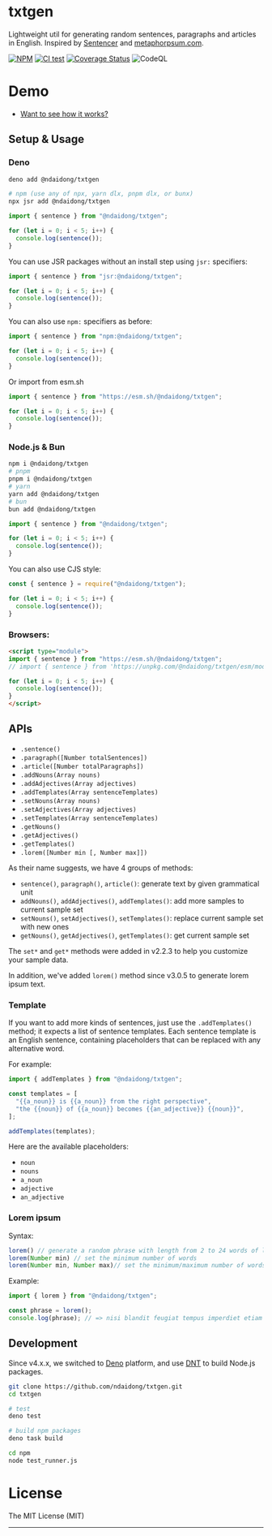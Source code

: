 # txtgen

Lightweight util for generating random sentences, paragraphs and articles in
English. Inspired by [Sentencer](https://github.com/kylestetz/Sentencer) and
[metaphorpsum.com](http://metaphorpsum.com/).

[![NPM](https://badge.fury.io/js/txtgen.svg)](https://badge.fury.io/js/txtgen)
[![CI test](https://github.com/ndaidong/txtgen/workflows/ci-test/badge.svg)](https://github.com/ndaidong/txtgen/actions)
[![Coverage Status](https://coveralls.io/repos/github/ndaidong/txtgen/badge.svg)](https://coveralls.io/github/ndaidong/txtgen)
![CodeQL](https://github.com/ndaidong/txtgen/workflows/CodeQL/badge.svg)

# Demo

- [Want to see how it works?](https://ndaidong.github.io/txtgen/)

## Setup & Usage

### Deno

```sh
deno add @ndaidong/txtgen

# npm (use any of npx, yarn dlx, pnpm dlx, or bunx)
npx jsr add @ndaidong/txtgen
```

```ts
import { sentence } from "@ndaidong/txtgen";

for (let i = 0; i < 5; i++) {
  console.log(sentence());
}
```

You can use JSR packages without an install step using `jsr:` specifiers:

```ts
import { sentence } from "jsr:@ndaidong/txtgen";

for (let i = 0; i < 5; i++) {
  console.log(sentence());
}
```

You can also use `npm:` specifiers as before:

```ts
import { sentence } from "npm:@ndaidong/txtgen";

for (let i = 0; i < 5; i++) {
  console.log(sentence());
}
```

Or import from esm.sh

```ts
import { sentence } from "https://esm.sh/@ndaidong/txtgen";

for (let i = 0; i < 5; i++) {
  console.log(sentence());
}
```

### Node.js & Bun

```bash
npm i @ndaidong/txtgen
# pnpm
pnpm i @ndaidong/txtgen
# yarn
yarn add @ndaidong/txtgen
# bun
bun add @ndaidong/txtgen
```

```js
import { sentence } from "@ndaidong/txtgen";

for (let i = 0; i < 5; i++) {
  console.log(sentence());
}
```

You can also use CJS style:

```js
const { sentence } = require("@ndaidong/txtgen");

for (let i = 0; i < 5; i++) {
  console.log(sentence());
}
```

### Browsers:

```html
<script type="module">
import { sentence } from "https://esm.sh/@ndaidong/txtgen";
// import { sentence } from 'https://unpkg.com/@ndaidong/txtgen/esm/mod.js';

for (let i = 0; i < 5; i++) {
  console.log(sentence());
}
</script>
```

## APIs

- `.sentence()`
- `.paragraph([Number totalSentences])`
- `.article([Number totalParagraphs])`
- `.addNouns(Array nouns)`
- `.addAdjectives(Array adjectives)`
- `.addTemplates(Array sentenceTemplates)`
- `.setNouns(Array nouns)`
- `.setAdjectives(Array adjectives)`
- `.setTemplates(Array sentenceTemplates)`
- `.getNouns()`
- `.getAdjectives()`
- `.getTemplates()`
- `.lorem([Number min [, Number max]])`

As their name suggests, we have 4 groups of methods:

- `sentence()`, `paragraph()`, `article()`: generate text by given grammatical
  unit
- `addNouns()`, `addAdjectives()`, `addTemplates()`: add more samples to current
  sample set
- `setNouns()`, `setAdjectives()`, `setTemplates()`: replace current sample set
  with new ones
- `getNouns()`, `getAdjectives()`, `getTemplates()`: get current sample set

The `set*` and `get*` methods were added in v2.2.3 to help you customize your
sample data.

In addition, we've added `lorem()` method since v3.0.5 to generate lorem ipsum
text.

### Template

If you want to add more kinds of sentences, just use the `.addTemplates()`
method; it expects a list of sentence templates. Each sentence template is an
English sentence, containing placeholders that can be replaced with any
alternative word.

For example:

```js
import { addTemplates } from "@ndaidong/txtgen";

const templates = [
  "{{a_noun}} is {{a_noun}} from the right perspective",
  "the {{noun}} of {{a_noun}} becomes {{an_adjective}} {{noun}}",
];

addTemplates(templates);
```

Here are the available placeholders:

- `noun`
- `nouns`
- `a_noun`
- `adjective`
- `an_adjective`

### Lorem ipsum

Syntax:

```js
lorem() // generate a random phrase with length from 2 to 24 words of lorem ipsum
lorem(Number min) // set the minimum number of words
lorem(Number min, Number max)// set the minimum/maximum number of words
```

Example:

```js
import { lorem } from "@ndaidong/txtgen";

const phrase = lorem();
console.log(phrase); // => nisi blandit feugiat tempus imperdiet etiam eu mus augue
```

## Development

Since v4.x.x, we switched to [Deno](https://docs.deno.com/runtime/manual/)
platform, and use [DNT](https://github.com/denoland/dnt) to build Node.js
packages.

```bash
git clone https://github.com/ndaidong/txtgen.git
cd txtgen

# test
deno test

# build npm packages
deno task build

cd npm
node test_runner.js
```

# License

The MIT License (MIT)

---

